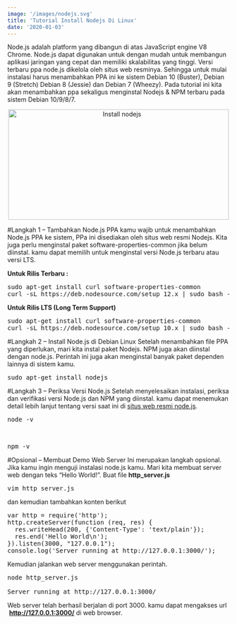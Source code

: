 ```yaml
---
image: '/images/nodejs.svg'
title: 'Tutorial Install Nodejs Di Linux'
date: '2020-01-03'
---
```


Node.js adalah platform yang dibangun di atas JavaScript engine<!--more--> V8 Chrome. Node.js dapat digunakan untuk dengan mudah 
untuk membangun aplikasi jaringan yang cepat dan memiliki skalabilitas yang tinggi. Versi terbaru ppa node.js dikelola oleh situs web resminya. 
Sehingga untuk mulai instalasi harus menambahkan PPA ini ke sistem Debian 10 (Buster), Debian 9 (Stretch) Debian 8 (Jessie) dan Debian 7 (Wheezy). Pada tutorial ini kita akan menambahkan ppa sekaligus menginstal Nodejs &amp; NPM terbaru pada sistem Debian 10/9/8/7.

<center><img class="aligncenter size-full wp-image-5155 td-animation-stack-type0-2" src="https://cdn.linuxid.net/assets/media/img_5d0fdf03bedbf.png" alt="Install nodejs" width="500" height="250"/></center>

#Langkah 1 – Tambahkan Node.js PPA
kamu wajib untuk menambahkan Node.js PPA ke sistem, PPa ini disediakan oleh situs web resmi Nodejs. Kita juga perlu menginstal paket software-properties-common jika belum diinstal. kamu dapat memilih untuk menginstal versi Node.js terbaru atau versi LTS.

<strong>Untuk Rilis Terbaru :</strong>
<pre>sudo apt-get install curl software-properties-common
curl -sL https://deb.nodesource.com/setup_12.x | sudo bash -
</pre>
<strong>Untuk Rilis LTS (Long Term Support)</strong>
<pre>sudo apt-get install curl software-properties-common
curl -sL https://deb.nodesource.com/setup_10.x | sudo bash -
</pre>

#Langkah 2 – Install Node.js di Debian Linux
Setelah menambahkan file PPA yang diperlukan, mari kita instal paket Nodejs. NPM juga akan diinstal dengan node.js. Perintah ini juga akan menginstal banyak paket dependen lainnya di sistem kamu.

<pre>sudo apt-get install nodejs</pre>

#Langkah&nbsp;3 – Periksa Versi Node.js
Setelah menyelesaikan instalasi, periksa dan verifikasi versi Node.js dan NPM yang diinstal. kamu dapat menemukan detail lebih lanjut tentang versi saat ini di <a href="https://nodejs.org/download/" target="_blank" rel="noopener">situs web resmi node.js</a>.
<pre>node -v</pre><br/>
<pre>npm -v</pre>
#Opsional – Membuat Demo Web Server
Ini merupakan langkah opsional. Jika kamu ingin menguji instalasi node.js kamu. Mari kita membuat server web dengan teks “Hello World!”. Buat file <strong>http_server.js</strong>
<pre>vim http_server.js</pre>
dan kemudian tambahkan konten berikut
<pre>var http = require('http');
http.createServer(function (req, res) {
  res.writeHead(200, {'Content-Type': 'text/plain'});
  res.end('Hello World\n');
}).listen(3000, "127.0.0.1");
console.log('Server running at http://127.0.0.1:3000/');
</pre>
Kemudian jalankan web server menggunakan perintah.
<pre>node http_server.js

Server running at http://127.0.0.1:3000/
</pre>
Web server telah berhasil berjalan di port 3000. kamu dapat mengakses&nbsp;url &nbsp;<strong>http://127.0.0.1:3000/</strong>&nbsp;di web browser.
